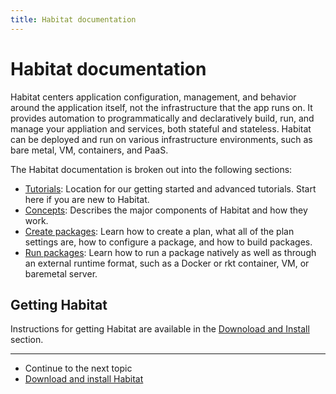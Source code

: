 ```yaml
---
title: Habitat documentation
---
```


# Habitat documentation

Habitat centers application configuration, management, and behavior around the application itself, not the infrastructure that the app runs on. It provides automation to programmatically and declaratively build, run, and manage your appliation and services, both stateful and stateless. Habitat can be deployed and run on various infrastructure environments, such as bare metal, VM, containers, and PaaS.

The Habitat documentation is broken out into the following sections:

- [Tutorials](/tutorials): Location for our getting started and advanced tutorials. Start here if you are new to Habitat.
- [Concepts](/docs/concepts-overview): Describes the major components of Habitat and how they work.
- [Create packages](/docs/create-packages-overview): Learn how to create a plan, what all of the plan settings are, how to configure a package, and how to build packages.
- [Run packages](/docs/run-packages-overview): Learn how to run a package natively as well as through an external runtime format, such as a Docker or rkt container, VM, or baremetal server.

## Getting Habitat

Instructions for getting Habitat are available in the [Downoload and Install](/tutorials/download) section.

<hr>
<ul class="main-content--link-nav">
  <li>Continue to the next topic</li>
  <li><a href="/tutorials/download">Download and install Habitat</a></li>
</ul>
